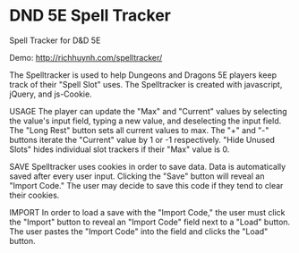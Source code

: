 # DND 5E Spell Tracker

Spell Tracker for D&amp;D 5E

Demo: http://richhuynh.com/spelltracker/


The Spelltracker is used to help Dungeons and Dragons 5E players keep track of their "Spell Slot" uses. The Spelltracker is created with javascript, jQuery, and js-Cookie. 


USAGE
The player can update the "Max" and "Current" values by selecting the value's input field, typing a new value, and deselecting the input field.
The "Long Rest" button sets all current values to max.
The "+" and "-" buttons iterate the "Current" value by 1  or -1 respectively.
"Hide Unused Slots" hides individual slot trackers if their "Max" value is 0.

SAVE
Spelltracker uses cookies in order to save data. Data is automatically saved after every user input. 
Clicking the "Save" button will reveal an "Import Code." The user may decide to save this code if they tend to clear their cookies. 

IMPORT
In order to load a save with the "Import Code," the user must click the "Import" button to reveal an "Import Code" field next to a "Load" button. The user pastes the "Import Code" into the field and clicks the "Load" button.

